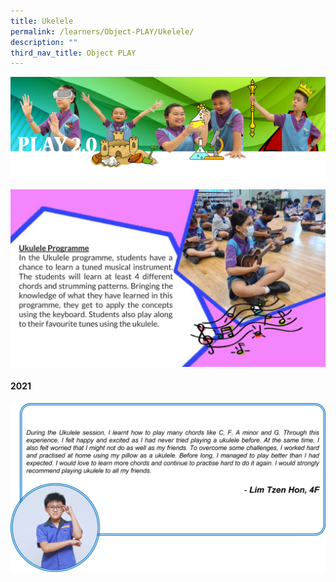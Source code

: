 ```yaml
---
title: Ukelele
permalink: /learners/Object-PLAY/Ukelele/
description: ""
third_nav_title: Object PLAY
---
```

![](/images/PLAYbanner.png)

![](/images/KP_Ukulele-1024x576.jpg)

#### 2021
![](/images/MU-slide5-1024x548.png)